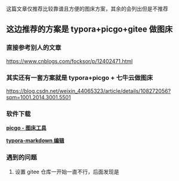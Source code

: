 这篇文章仅推荐比较靠谱且方便的图床方案，其余的会列出但是不推荐

## 这边推荐的方案是 typora+picgo+gitee 做图床

### 直接参考别人的文章

<https://www.cnblogs.com/focksor/p/12402471.html>

### 其实还有一套方案就是 typora+picgo + 七牛云做图床

<https://blog.csdn.net/weixin_44065323/article/details/108272056?spm=1001.2014.3001.5501>

### 软件下载

**[picgo - 图床工具](picgo.md)**

**[typora-markdown 编辑](typora.md)**

### 遇到的问题

1. 设置 gitee 仓库一开始一直不行，后面发现是
